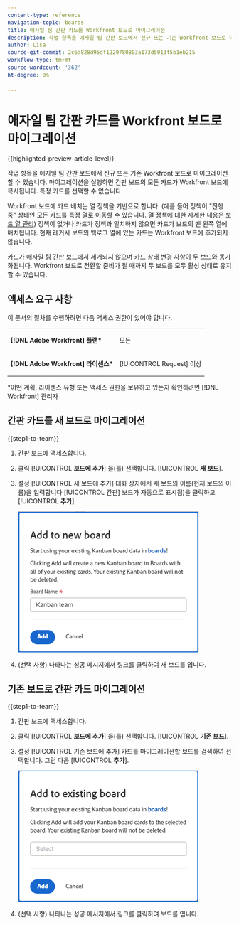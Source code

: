 ```yaml
---
content-type: reference
navigation-topic: boards
title: 애자일 팀 간판 카드를 Workfront 보드로 마이그레이션
description: 작업 항목을 애자일 팀 간판 보드에서 신규 또는 기존 Workfront 보드로 마이그레이션할 수 있습니다.
author: Lisa
source-git-commit: 2c6a828d95df1229780803a173d5013f5b1eb215
workflow-type: tm+mt
source-wordcount: '362'
ht-degree: 0%

---
```


# 애자일 팀 간판 카드를 Workfront 보드로 마이그레이션

{{highlighted-preview-article-level}}

작업 항목을 애자일 팀 간판 보드에서 신규 또는 기존 Workfront 보드로 마이그레이션할 수 있습니다. 마이그레이션을 실행하면 간판 보드의 모든 카드가 Workfront 보드에 복사됩니다. 특정 카드를 선택할 수 없습니다.

Workfront 보드에 카드 배치는 열 정책을 기반으로 합니다. (예를 들어 정책이 &quot;진행 중&quot; 상태인 모든 카드를 특정 열로 이동할 수 있습니다. 열 정책에 대한 자세한 내용은 [보드 열 관리](/help/quicksilver/agile/get-started-with-boards/manage-board-columns.md)) 정책이 없거나 카드가 정책과 일치하지 않으면 카드가 보드의 맨 왼쪽 열에 배치됩니다. 현재 레거시 보드의 백로그 열에 있는 카드는 Workfront 보드에 추가되지 않습니다.

카드가 애자일 팀 간판 보드에서 제거되지 않으며 카드 상태 변경 사항이 두 보드와 동기화됩니다. Workfront 보드로 전환할 준비가 될 때까지 두 보드를 모두 활성 상태로 유지할 수 있습니다.

## 액세스 요구 사항

이 문서의 절차를 수행하려면 다음 액세스 권한이 있어야 합니다.

<table style="table-layout:auto">
 <col>
 </col>
 <col>
 </col>
 <tbody>
  <tr>
   <td role="rowheader"><strong>[!DNL Adobe Workfront] 플랜*</strong></td>
   <td> <p>모든</p> </td>
  </tr>
  <tr>
   <td role="rowheader"><strong>[!DNL Adobe Workfront] 라이센스*</strong></td>
   <td> <p>[!UICONTROL Request] 이상</p> </td>
  </tr>
 </tbody>
</table>

&#42;어떤 계획, 라이센스 유형 또는 액세스 권한을 보유하고 있는지 확인하려면 [!DNL Workfront] 관리자

## 간판 카드를 새 보드로 마이그레이션

{{step1-to-team}}

1. 간판 보드에 액세스합니다.
1. 클릭 [!UICONTROL **보드에 추가**] 을(를) 선택합니다. [!UICONTROL **새 보드**].
1. 설정 [!UICONTROL 새 보드에 추가] 대화 상자에서 새 보드의 이름(현재 보드의 이름)을 입력합니다 [!UICONTROL 간판] 보드가 자동으로 표시됨)을 클릭하고 [!UICONTROL **추가**].

   ![새 보드에 간판 카드 추가](assets/add-kanban-cards-to-new-board-dialog.png)

1. (선택 사항) 나타나는 성공 메시지에서 링크를 클릭하여 새 보드를 엽니다.

## 기존 보드로 간판 카드 마이그레이션

{{step1-to-team}}

1. 간판 보드에 액세스합니다.
1. 클릭 [!UICONTROL **보드에 추가**] 을(를) 선택합니다. [!UICONTROL **기존 보드**].
1. 설정 [!UICONTROL 기존 보드에 추가] 카드를 마이그레이션할 보드를 검색하여 선택합니다. 그런 다음 [!UICONTROL **추가**].

   ![기존 보드에 간판 카드 추가](assets/add-kanban-cards-to-existing-board-dialog.png)

1. (선택 사항) 나타나는 성공 메시지에서 링크를 클릭하여 보드를 엽니다.
